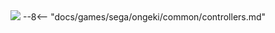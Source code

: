 <img class="header-logo" src="/img/sega/ongeki/refresh/logo.webp">
--8<-- "docs/games/sega/ongeki/common/controllers.md"